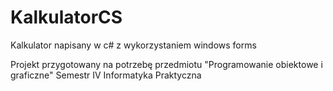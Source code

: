 # KalkulatorCS
Kalkulator napisany w c# z wykorzystaniem windows forms

Projekt przygotowany na potrzebę przedmiotu "Programowanie obiektowe i graficzne" Semestr IV Informatyka Praktyczna
